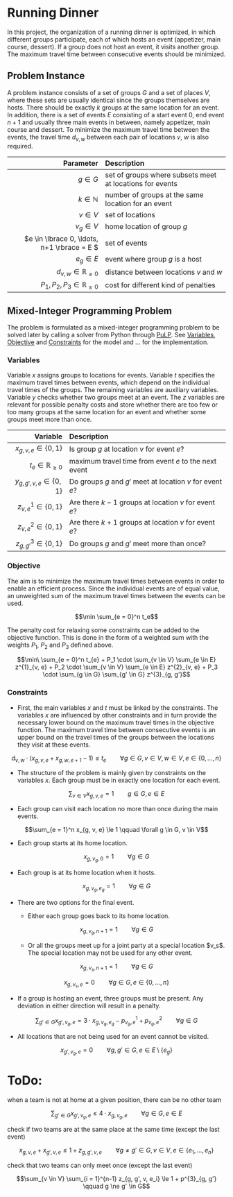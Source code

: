 # Running Dinner
In this project, the organization of a running dinner is optimized, in which different groups participate, each of which hosts an event (appetizer, main course, dessert).
If a group does not host an event, it visits another group.
The maximum travel time between consecutive events should be minimized.

## Problem Instance
A problem instance consists of a set of groups $G$ and a set of places $V$, where these sets are usually identical since the groups themselves are hosts.
There should be exactly $k$ groups at the same location for an event.
In addition, there is a set of events $E$ consisting of a start event $0$, end event $n+1$ and usually three main events in between, namely appetizer, main course and dessert.
To minimize the maximum travel time between the events, the travel time $d_{v, w}$ between each pair of locations $v$, $w$ is also required.
<div align="center">
  
Parameter | Description
---: | :---
$g \in G$ | set of groups where subsets meet at locations for events
$k \in \mathbb{N}$ | number of groups at the same location for an event
$v \in V$ | set of locations
$v_g \in V$ | home location of group $g$
$e \in \lbrace 0, \ldots, n+1 \rbrace = E $ | set of events
$e_g \in E$ | event where group $g$ is a host
$d_{v, w} \in \mathbb{R}_{\ge 0}$ | distance between locations $v$ and $w$
$P_1, P_2, P_3 \in \mathbb{R}_{\ge 0}$ | cost for different kind of penalties
  
</div>

## Mixed-Integer Programming Problem
The problem is formulated as a mixed-integer programming problem to be solved later by calling a solver from Python through [PuLP](https://github.com/coin-or/pulp).
See [Variables](#variables), [Objective](#objective) and [Constraints](#constraints) for the model and ... for the implementation.

### Variables
Variable $x$ assigns groups to locations for events.
Variable $t$ specifies the maximum travel times between events, which depend on the individual travel times of the groups.
The remaining variables are auxiliary variables.
Variable $y$ checks whether two groups meet at an event.
The $z$ variables are relevant for possible penalty costs and store whether there are too few or too many groups at the same location for an event and whether some groups meet more than once.
<div align="center">
  
Variable | Description
---: | :---
$x_{g, v, e} \in \lbrace 0, 1\rbrace$ | Is group $g$ at location $v$ for event $e$?
$t_e \in \mathbb{R}_{\ge 0}$ | maximum travel time from event $e$ to the next event
$y_{g, g', v, e} \in \lbrace 0, 1\rbrace$ | Do groups $g$ and $g'$ meet at location $v$ for event $e$?
$z^{1}_{v, e} \in \lbrace 0, 1\rbrace$ | Are there $k-1$ groups at location $v$ for event $e$?
$z^{2}_{v, e} \in \lbrace 0, 1\rbrace$ | Are there $k+1$ groups at location $v$ for event $e$?
$z^{3}_{g, g'} \in \lbrace 0, 1\rbrace$ | Do groups $g$ and $g'$ meet more than once?

</div>

### Objective
The aim is to minimize the maximum travel times between events in order to enable an efficient process.
Since the individual events are of equal value, an unweighted sum of the maximum travel times between the events can be used.
```math
\min \sum_{e = 0}^n t_e
```

The penalty cost for relaxing some constraints can be added to the objective function.
This is done in the form of a weighted sum with the weights $P_1$, $P_2$ and $P_3$ defined above.
```math
\min\ \sum_{e = 0}^n t_{e} + P_1 \cdot \sum_{v \in V} \sum_{e \in E} z^{1}_{v, e} + P_2 \cdot \sum_{v \in V} \sum_{e \in E} z^{2}_{v, e} + P_3 \cdot \sum_{g \in G} \sum_{g' \in G} z^{3}_{g, g'}
```

### Constraints
- First, the main variables $x$ and $t$ must be linked by the constraints.
The variables $x$ are influenced by other constraints and in turn provide the necessary lower bound on the maximum travel times in the objective function.
The maximum travel time between consecutive events is an upper bound on the travel times of the groups between the locations they visit at these events.
```math
d_{v, w} \cdot (x_{g, v, e} + x_{g, w, e+1} - 1) \le t_e \qquad \forall g \in G, v \in V, w \in V, e \in \lbrace 0, \ldots, n \rbrace
```

- The structure of the problem is mainly given by constraints on the variables $x$.
Each group must be in exactly one location for each event.
```math
\sum_{v \in V} x_{g, v, e} = 1 \qquad g \in G, e \in E
```

- Each group can visit each location no more than once during the main events.
```math
\sum_{e = 1}^n x_{g, v, e} \le 1 \qquad \forall g \in G, v \in V
```

- Each group starts at its home location.
```math
x_{g, v_g, 0} = 1 \qquad \forall g \in G
```

- Each group is at its home location when it hosts.
```math
x_{g, v_g, e_g} = 1 \qquad \forall g \in G
```
<ul>
  <li>There are two options for the final event.</li>
  <ul>
    <li>Either each group goes back to its home location.</li>
  </ul>
</ul>

```math
x_{g, v_g, n+1} = 1 \qquad \forall g \in G
```
<ul>
  <ul>
    <li>Or all the groups meet up for a joint party at a special location $v_s$. The special location may not be used for any other event.</li>
  </ul>
</ul>

```math
x_{g, v_s, n+1} = 1 \qquad \forall g \in G
```
```math
x_{g, v_s, e} = 0 \qquad \forall g \in G, e \in \lbrace 0, \ldots, n \rbrace
```

- If a group is hosting an event, three groups must be present.
Any deviation in either direction will result in a penalty.
```math
\sum_{g' \in G} x_{g', v_g, e} = 3 \cdot x_{g, v_g, e_g} - p^{1}_{v_g, e} + p^{2}_{v_g, e} \qquad \forall g \in G
```

- All locations that are not being used for an event cannot be visited.
```math
x_{g', v_g, e} = 0 \qquad \forall g, g' \in G, e \in E \setminus \lbrace e_g \rbrace
```
# ToDo:


when a team is not at home at a given position, there can be no other team
```math
\sum_{g' \in G} x_{g', v_g, e} \le 4 \cdot x_{g, v_g, e} \qquad \forall g \in G, e \in E
```

check if two teams are at the same place at the same time (except the last event)
```math
x_{g, v, e} + x_{g', v, e} \le 1 + z_{g, g', v, e} \qquad \forall g \ne g' \in G, v \in V, e \in \lbrace e_1, \ldots, e_n \rbrace
```

check that two teams can only meet once (except the last event)
```math
\sum_{v \in V} \sum_{i = 1}^{n-1} z_{g, g', v, e_i} \le 1 + p^{3}_{g, g'} \qquad g \ne g' \in G
```
